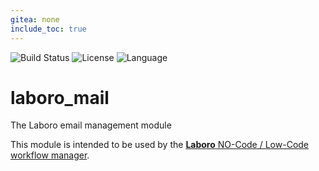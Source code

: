 ```yaml
---
gitea: none
include_toc: true
---
```

![Build Status](https://drone.mcos.nc/api/badges/laboro/laboro_mail/status.svg) ![License](https://img.shields.io/static/v1?label=license&color=orange&message=MIT) ![Language](https://img.shields.io/static/v1?label=language&color=informational&message=Python)

# laboro_mail

The Laboro email management module

This module is intended to be used by the [**Laboro** NO-Code / Low-Code workflow manager](https://git.mcos.nc/laboro/laboro).